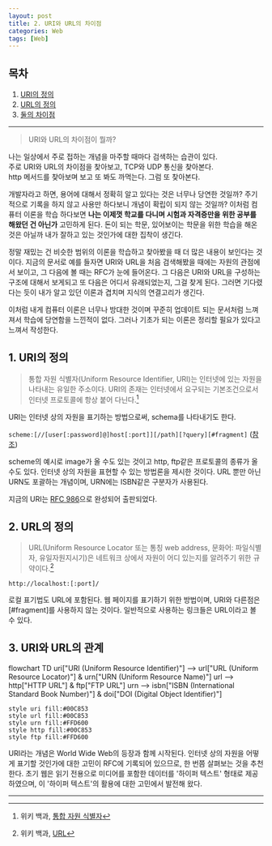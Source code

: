 ```yaml
---
layout: post
title: 2. URI와 URL의 차이점
categories: Web
tags: [Web]
---
```

## 목차

1. [URI의 정의](#1-uri의-정의)
2. [URL의 정의](#2-url의-정의)
3. [둘의 차이점](#3-uri와-url의-차이점)  

---


> URI와 URL의 차이점이 뭘까?  

나는 일상에서 주로 접하는 개념을 마주할 때마다 검색하는 습관이 있다.  
주로 URI와 URL의 차이점을 찾아보고, TCP와 UDP 통신을 찾아본다.  
http 메서드를 찾아보며 보고 또 봐도 까먹는다. 그럼 또 찾아본다.  

개발자라고 하면, 용어에 대해서 정확히 알고 있다는 것은 너무나 당연한 것일까? 주기적으로 기록을 하지 않고 사용만 하다보니 개념이 확립이 되지 않는 것일까?
이처럼 컴퓨터 이론을 학습 하다보면 **나는 이제껏 학교를 다니며 시험과 자격증만을 위한 공부를 해왔던 건 아닌가** 고민하게 된다. 돈이 되는 학문, 있어보이는 학문을 위한 학습을 해온 것은 아닐까 내가 잘하고 있는 것인가에 대한 집착이 생긴다.

정말 재밌는 건 비슷한 범위의 이론을 학습하고 찾아봤을 때 더 많은 내용이 보인다는 것이다. 지금의 문서로 예를 들자면 URI와 URL을 처음 검색해봤을 때에는 자원의 관점에서 보이고, 그 다음에 볼 때는 RFC가 눈에 들어온다. 그 다음은 URI와 URL을 구성하는 구조에 대해서 보게되고 또 다음은 어디서 유래되었는지, 그걸 찾게 된다. 그러면 기다렸다는 듯이 내가 알고 있던 이론과 겹치며 지식의 연결고리가 생긴다.

이처럼 내게 컴퓨터 이론은 너무나 방대한 것이며 꾸준히 업데이트 되는 문서처럼 느껴져서 학습에 당연함을 느낀적이 없다. 그러나 기초가 되는 이론은 정리할 필요가 있다고 느껴서 작성한다.

## 1. URI의 정의

> 통합 자원 식별자(Uniform Resource Identifier, URI)는 인터넷에 있는 자원을 나타내는 유일한 주소이다. URI의 존재는 인터넷에서 요구되는 기본조건으로서 인터넷 프로토콜에 항상 붙어 다닌다.[^1]

URI는 인터넷 상의 자원을 표기하는 방법으로써, schema를 나타내기도 한다.

`scheme:[//[user[:password]@]host[:port]][/path][?query][#fragment]` ([참조](https://developer.mozilla.org/ko/docs/Glossary/URI))

scheme의 예시로 image가 올 수도 있는 것이고 http, ftp같은 프로토콜의 종류가 올 수도 있다. 인터넷 상의 자원을 표현할 수 있는 방법론을 제시한 것이다. URL 뿐만 아닌 URN도 포괄하는 개념이며, URN에는 ISBN같은 구분자가 사용된다.

지금의 URI는 [RFC 986](https://datatracker.ietf.org/doc/html/rfc3986)으로 완성되어 출판되었다.

## 2. URL의 정의

> URL(Uniform Resource Locator 또는 통칭 web address, 문화어: 파일식별자, 유일자원지시기)은 네트워크 상에서 자원이 어디 있는지를 알려주기 위한 규약이다.[^2]

`http://localhost:[:port]/`

로컬 표기법도 URL에 포함된다. 웹 페이지를 표기하기 위한 방법이며, URI와 다른점은 [#fragment]를 사용하지 않는 것이다. 일반적으로 사용하는 링크들은 URL이라고 볼 수 있다.

## 3. URI와 URL의 관계
<div class="mermaid">
flowchart TD
    uri["URI (Uniform Resource Identifier)"] --> url["URL (Uniform Resource Locator)"] & urn["URN (Uniform Resource Name)"]
    url --> http["HTTP URL"] & ftp["FTP URL"]
    urn --> isbn["ISBN (International Standard Book Number)"] & doi["DOI (Digital Object Identifier)"]

    style uri fill:#00C853
    style url fill:#00C853
    style urn fill:#FFD600
    style http fill:#00C853
    style ftp fill:#FFD600
</div>
URI라는 개념은 World Wide Web의 등장과 함께 시작된다.  
인터넷 상의 자원을 어떻게 표기할 것인가에 대한 고민이 RFC에 기록되어 있으므로, 한 번쯤 살펴보는 것을 추천한다.  
초기 웹은 읽기 전용으로 미디어를 포함한 데이터를 '하이퍼 텍스트' 형태로 제공하였으며, 이 '하이퍼 텍스트'의 활용에 대한 고민에서 발전해 왔다.


---
[^1]: 위키 백과, [통합 자원 식별자](https://ko.wikipedia.org/wiki/%ED%86%B5%ED%95%A9_%EC%9E%90%EC%9B%90_%EC%8B%9D%EB%B3%84%EC%9E%90)
[^2]: 위키 백과, [URL](https://ko.wikipedia.org/wiki/URL)